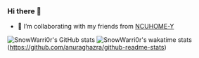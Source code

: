 ### Hi there 👋
- 👯 I’m collaborating with my friends from [NCUHOME-Y](https://github.com/NCUHOME-Y)  

![SnowWarri0r's GitHub stats](https://github-readme-stats.vercel.app/api?username=SnowWarri0r&count_private=true&show_icons=true)
![SnowWarri0r's wakatime stats](https://github-readme-stats.vercel.app/api/wakatime?username=SnowWarrior)(https://github.com/anuraghazra/github-readme-stats)
